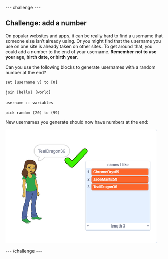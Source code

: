 --- challenge ---
## Challenge: add a number

On popular websites and apps, it can be really hard to find a username that someone else isn’t already using. Or you might find that the username you use on one site is already taken on other sites. To get around that, you could add a number to the end of your username. **Remember not to use your age, birth date, or birth year.**

Can you use the following blocks to generate usernames with a random number at the end?

```blocks3
set [username v] to [0]

join [hello] [world]

username :: variables

pick random (20) to (99)
```

New usernames you generate should now have numbers at the end:

![screenshot](images/usernames-with-numbers.png)

--- /challenge ---
